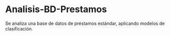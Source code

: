 # Analisis-BD-Prestamos
Se analiza una base de datos de préstamos estándar, aplicando modelos de clasificación.
